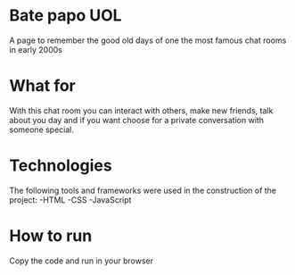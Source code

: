# Bate papo UOL
A page to remember the good old days of one the most famous chat rooms in early 2000s

# What for
With this chat room you can interact with others, make new friends, talk about you day and if you want choose for a private conversation with someone special.

# Technologies 
The following tools and frameworks were used in the construction of the project:
-HTML
-CSS
-JavaScript

# How to run
Copy the code and run in your browser
